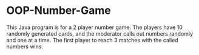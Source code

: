 # OOP-Number-Game
This Java program is for a 2 player number game.
The players have 10 randomly generated cards, and the moderator calls out numbers randomly and one at a time. The first player to reach 3 matches with the called numbers wins.

